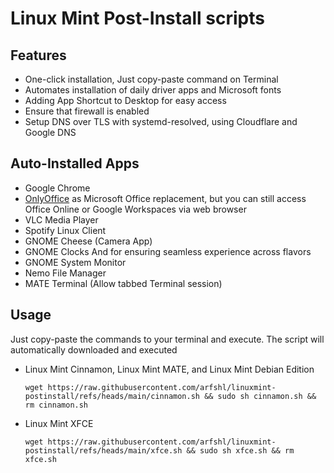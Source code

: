 # Linux Mint Post-Install scripts

## Features
- One-click installation, Just copy-paste command on Terminal
- Automates installation of daily driver apps and Microsoft fonts
- Adding App Shortcut to Desktop for easy access
- Ensure that firewall is enabled
- Setup DNS over TLS with systemd-resolved, using Cloudflare and Google DNS

## Auto-Installed Apps
- Google Chrome
- [OnlyOffice](https://www.onlyoffice.com/download-desktop.aspx) as Microsoft Office replacement, but you can still access Office Online or Google Workspaces via web browser
- VLC Media Player
- Spotify Linux Client
- GNOME Cheese (Camera App)
- GNOME Clocks
And for ensuring seamless experience across flavors
- GNOME System Monitor
- Nemo File Manager
- MATE Terminal (Allow tabbed Terminal session)

## Usage
Just copy-paste the commands to your terminal and execute. The script will automatically downloaded and executed

- Linux Mint Cinnamon, Linux Mint MATE, and Linux Mint Debian Edition

      wget https://raw.githubusercontent.com/arfshl/linuxmint-postinstall/refs/heads/main/cinnamon.sh && sudo sh cinnamon.sh && rm cinnamon.sh

- Linux Mint XFCE

      wget https://raw.githubusercontent.com/arfshl/linuxmint-postinstall/refs/heads/main/xfce.sh && sudo sh xfce.sh && rm xfce.sh

